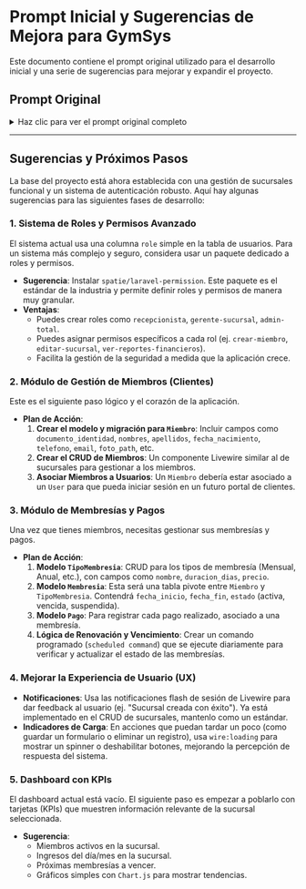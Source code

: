 # Prompt Inicial y Sugerencias de Mejora para GymSys

Este documento contiene el prompt original utilizado para el desarrollo inicial y una serie de sugerencias para mejorar y expandir el proyecto.

## Prompt Original

<details>
<summary>Haz clic para ver el prompt original completo</summary>

Contexto y Propósito
Desarrollar una aplicación web para la gestión integral de un gimnasio de pesas con múltiples sucursales, utilizando tecnologías modernas y robustas: Laravel (PHP), MySQL, Livewire, TailwindCSS, Admin LTE.(puedes darme las instrucciones para integrarlo de manera local ), y otras herramientas necesarias. El sistema debe centralizar la gestión de membresías, control de acceso, facturación, inventario, usuarios y reportes, optimizando la eficiencia operativa y la experiencia del usuario.
________________________________________
Objetivos Generales
•	Crear un sistema modular, escalable y mantenible.
•	Implementar interfaces intuitivas, adaptadas a dispositivos móviles y escritorio (responsive).
•	Aplicar buenas prácticas actuales en desarrollo web con Laravel 10+ y ecosistemas relacionados.
________________________________________
Tecnologías y Herramientas
•	Backend: Laravel 10+ (última versión estable).
•	Base de datos: MySQL (compatible con WAMP).
•	Frontend: Blade + Livewire + TailwindCSS + Admin LTE..
•	Control de versiones: Git.
•	Servidor local: WAMP en Windows.
•	Reportes: generación en PDF, Excel, CSV.
•	Librerías adicionales: manejo de autenticación, roles, notificaciones, etc.
________________________________________
Preguntas Iniciales para Ajustar el Desarrollo
1.	¿Integración con sistemas físicos de control de acceso (tarjetas, biometría) o solo registro manual?
Respuesta: Opcional, para última etapa.
2.	¿Flujo actual para membresías, pagos y accesos? ¿Reglas específicas para renovaciones, suspensiones o multas?
Respuesta: No reglas específicas por ahora; pagos diarios, semanales, quincenales, mensuales con acceso a ambas sucursales.
3.	¿Métodos de pago soportados? ¿Pasarelas externas o solo registro manual?
Respuesta: Inicialmente efectivo; otros métodos para final.
4.	¿Funcionalidades para clases o entrenadores (horarios, reservas)?
Respuesta: No, opcional para módulo futuro.
5.	¿Reportes y métricas prioritarios?
Respuesta: Cierres diarios, quincenales, mensuales, rangos personalizados.
6.	¿Notificaciones vía correo, SMS, WhatsApp o alertas internas?
Respuesta: Correo y WhatsApp, opciones configurables para habilitar o deshabilitar.
7.	¿Multilenguaje?
Respuesta: No, solo español; opción futura.
8.	¿Escala esperada de usuarios concurrentes y sucursales?
Respuesta: 200 a 300 usuarios diarios, una central y una sucursal.
9.	¿Las membresías anuales y mensuales permiten acceso libre en todas las sucursales?
Respuesta: Sí; registro de ingreso/salida con documento de identidad.
________________________________________
Especificaciones Funcionales Detalladas
0 . Gestión de Sucursales
CRUD completo: Crear, leer, actualizar y eliminar sucursales.
Campos principales:
Nombre de la sucursal.
Dirección.
Teléfono.
Correo electrónico (opcional).
Capacidad máxima de usuarios.
Horario de operación (por ejemplo: lunes a viernes de 6:00 AM a 10:00 PM).
Estado (Activo/Inactivo).
Relación con otras entidades:
Las membresías deben estar asociadas a una o varias sucursales.
Registro de accesos por sucursal.
Reportes:
Listado de sucursales activas/inactivas.
Reporte de usuarios por sucursal.
Interfaces:
Tabla para visualizar sucursales.
Formularios para crear/editar sucursales.
Botón para activar/inactivar sucursales
1. Gestión de Membresías
•	Registro completo: documento de identidad (clave de acceso), nombre, apellidos, dirección, teléfono, email, fecha de nacimiento.
•	Foto opcional, almacenamiento seguro.
•	Selección y manejo de tipos: mensual, trimestral, anual, promociones, descuentos.(la membresía mensual permite acceso a todas las sucursales)
•	CRUD completo para miembros y membresías.con el alta del miembro se le debe  registrar la membresía seleccionada y el pago por la misma
•	Historial con fechas, estado, pagos asociados.
•	Renovación automática programable o manual.
•	Suspensión temporal con fechas específicas.
•	Reportes (PDF, Excel, CSV) sobre membresías activas, próximas a vencer, vencidas; estadísticas por sucursal y tipo.
2. Facturación y Pagos
•	Facturación automática en renovación.
•	Registro de pagos: efectivo, tarjeta, transferencia bancaria, Pagopar (Paraguay).
•	Control y notificación de pagos atrasados.
•	Reportes financieros detallados por sucursal, tipo y periodo.
•	Evaluar integración con pasarelas externas para pagos (futuro).
3. Gestión de Productos (Opcional)
•	Catálogo: suplementos, ropa, accesorios.
•	Control de inventario y alertas.
•	Registro de ventas y clientes.
•	Reportes de ventas e inventario.
4. Gestión de Usuarios y Seguridad
•	Roles y permisos: administrador, recepcionista, instructor, cliente.
•	Auditoría de actividades: usuario, acción, fecha y hora.
•	Autenticación segura con Laravel Breeze, Jetstream o similar.
•	Posibilidad de autenticación multifactor (opcional).
5. Interfaz de Usuario
•	Diseño responsive, accesible y profesional.
•	Personalización configurable: logos, colores, nombres, temas.
•	Dashboard central con KPIs e indicadores clave.(ingresos, asistencias, etc.)
•	Notificaciones visuales configurables para alertas (membresías, pagos).
•	Navegación clara y eficiente.
6. Reportes y Exportaciones
•	Exportar reportes en PDF, Excel y CSV.
•	Reportes programados y bajo demanda.
•	Reportes agregados y detallados por sucursal, miembro y periodo.
________________________________________
Resultado Esperado
•	Diagrama de clases y modelos Eloquent Laravel.
•	Código base con migraciones, modelos, controladores y vistas Livewire.
•	Diseño y desarrollo de dashboard y pantallas principales:
o	Panel principal con KPIs
o	Gestión de membresías
o	Registro de acceso (recepcionista)
o	Gestión de clases y horarios (opcional)
o	Facturación y pagos
•	Guía de estilos con paleta de colores y tipografía basada en TailwindCSS y Admin LTE..
•	Instrucciones detalladas para configuración local en WAMP, instalación de dependencias y pruebas.
•	Estructura inicial del repositorio Git para control de versiones.
________________________________________
Requerimientos Técnicos y Restricciones
•	Compatible con Windows y WAMP (PHP 8.1+ recomendado).
•	Uso de Laravel 10 o superior.
•	Base de datos MySQL local configurada con migraciones.
•	Código limpio, documentado y seguro todo en español.
•	Seguridad en acceso y manejo de datos.
________________________________________
Instrucciones para Configuración Local y Pruebas
•	Guía paso a paso para instalación y configuración de WAMP, PHP y MySQL.
•	Instalación de Composer y dependencias Laravel.
•	Configuración del archivo .env con credenciales y URLs.
•	Aplicación de migraciones y seeders para datos iniciales.
•	Ejecución del servidor local (php artisan serve o configuración virtual hosts).
•	Instrucciones para pruebas básicas.
•	Buenas prácticas para commits y uso de Git.
________________________________________
Preguntas Finales para Confirmar Alcance y Ajustes
1.	¿Integración con sistemas físicos de control de acceso desde el inicio o al final?
Respuesta: Al final.
2.	¿Confirmas métodos de pago: efectivo, transferencias bancarias y Pagopar?
Respuesta: Primero efectivo, luego otros.
3.	¿Gestión de clases opcional por ahora?
Respuesta: Sí, no se maneja por el momento.
4.	¿Nivel de detalle inicial en reportes?
Respuesta: Básico.
5.	¿Paquete preferido para autenticación/autorización (Breeze, Jetstream u otro)?
Respuesta: Que decidas la mejor opción según la experiencia y seguridad.
6.	¿Notificaciones vía WhatsApp, email o ambos?
Respuesta: Ambos con opción para habilitar o deshabilitar independientemente.
7.	¿Multilenguaje funcional o solo opción futura?
Respuesta: Solo opción futura.
8.	¿La membresía anual debe registrar accesos en todas las sucursales?
Respuesta: Sí, y debe registrarse.
9.	¿Algún otro requisito o funcionalidad a considerar?
Respuesta: (Pendiente de definir).
________________________________________
observacion
•	el entorno del proyecto ya fuer creado con
@echo off
setlocal

echo =================================================================
echo      Creador de Proyectos Laravel para Gym Sys
echo =================================================================
echo.
echo Este script creara una nueva carpeta llamada 'gymsys'
echo en el directorio actual y configurara un proyecto de Laravel
echo con Jetstream y Livewire.
echo.
echo Requisitos:
echo - PHP, Composer, Node.js y Git deben estar en el PATH del sistema.
echo.
pause
echo.

echo --- Paso 1: Creando el proyecto de Laravel...
call composer create-project laravel/laravel gymsys
if %errorlevel% neq 0 (
    echo. & echo ERROR: 'composer create-project' fallo. Revisa el output. & pause & exit /b %errorlevel%
)
echo.

cd gymsys

echo.
echo --- Paso 2: Instalando Laravel Jetstream...
call composer require laravel/jetstream
if %errorlevel% neq 0 (
    echo. & echo ERROR: 'composer require laravel/jetstream' fallo. & pause & exit /b %errorlevel%
)
echo.

echo.
echo --- Paso 3: Instalando el stack de Livewire en Jetstream...
php artisan jetstream:install livewire
if %errorlevel% neq 0 (
    echo. & echo ERROR: 'jetstream:install' fallo. & pause & exit /b %errorlevel%
)
echo.

echo.
echo --- Paso 4: Instalando dependencias de NPM...
call npm install
if %errorlevel% neq 0 (
    echo. & echo ERROR: 'npm install' fallo. & pause & exit /b %errorlevel%
)
echo.

echo.
echo --- Paso 5: Compilando assets de frontend...
call npm run build
if %errorlevel% neq 0 (
    echo. & echo ERROR: 'npm run build' fallo. & pause & exit /b %errorlevel%
)
echo.

echo.
echo --- Paso 6: Configurando archivo de entorno .env...
if not exist .env (
    copy .env.example .env
)
php artisan key:generate
echo.

echo.
echo =======================================================
echo      ACCION MANUAL REQUERIDA
echo =======================================================
echo.
echo Por favor, abre el archivo '.env' en la carpeta 'gymsys'
echo y configura tus credenciales de base de datos.
echo.
echo Luego, crea una base de datos vacia con ese nombre.
echo.
pause
echo.

echo.
echo --- Paso 7: Ejecutando las migraciones iniciales...
php artisan migrate
if %errorlevel% neq 0 (
    echo. & echo ERROR: 'php artisan migrate' fallo. & pause & exit /b %errorlevel%
)
echo.

echo.
echo =================================================================
echo      ¡Proyecto base creado con exito!
echo =================================================================
echo.
echo El siguiente paso sera configurar Git para subir este proyecto
echo base al repositorio. Te dare las instrucciones para ello.
echo.
pause
endlocal
verifica que mas necesisto instala hasme un txt para las instrucciones o configurar la db ya esta creada


•	Generar diagrama de clases y diseño preliminar.
•	Desarrollar pantallas y funciones principales, gestión de usuario solo podrá crear usuario un usuario logueado con los permisos concedidos  CRUD.
Precargar sucursales  central, susucursal,usuarion admin@admin.com contraseña gym123admin al loguearse debe espesificar sucursal donde se logueo

	dolo dube el codigo a agregar al proyecto
configuración de env
 APP_NAME=gymsys
APP_ENV=local
APP_KEY=
APP_DEBUG=true
APP_URL=http://gymsys.test

LOG_CHANNEL=stack
LOG_DEPRECATIONS_CHANNEL=null
LOG_LEVEL=debug

DB_CONNECTION=mysql
DB_HOST=127.0.0.1
DB_PORT=3306
DB_DATABASE=gymsys
DB_USERNAME=root
DB_PASSWORD=


A tener encuenta <?php

namespace App\Providers;

use Illuminate\Support\ServiceProvider;
use Illuminate\Support\Facades\Schema;

class AppServiceProvider extends ServiceProvider
{
    /**
     * Register any application services.
     */
    public function register(): void
    {
        //
    }

    /**
     * Bootstrap any application services.
     */
    public function boot(): void
    {
        //
        Schema::defaultStringLength(191);
    }
}
Y dgymsys\config\database.php
   'mysql' => [
            'driver' => 'mysql',
            'url' => env('DB_URL'),
            'host' => env('DB_HOST', '127.0.0.1'),
            'port' => env('DB_PORT', '3306'),
            'database' => env('DB_DATABASE', 'laravel'),
            'username' => env('DB_USERNAME', 'root'),
            'password' => env('DB_PASSWORD', ''),
            'unix_socket' => env('DB_SOCKET', ''),
            'charset' => env('DB_CHARSET', 'utf8mb4'),
            'collation' => env('DB_COLLATION', 'utf8mb4_unicode_ci'),
            'prefix' => '',
            'prefix_indexes' => true,
            'strict' => true,
            'engine' => env('DB_ENGINE', 'InnoDB'),
            'options' => extension_loaded('pdo_mysql') ? array_filter([
                PDO::MYSQL_ATTR_SSL_CA => env('MYSQL_ATTR_SSL_CA'),
            ]) : [],
        ],


Analia todo y dame sugerencias para mejorar mi proyecto genera un arhivo promp donde este el promp y todas las mejoras que se realicen

</details>

---

## Sugerencias y Próximos Pasos

La base del proyecto está ahora establecida con una gestión de sucursales funcional y un sistema de autenticación robusto. Aquí hay algunas sugerencias para las siguientes fases de desarrollo:

### 1. Sistema de Roles y Permisos Avanzado

El sistema actual usa una columna `role` simple en la tabla de usuarios. Para un sistema más complejo y seguro, considera usar un paquete dedicado a roles y permisos.

-   **Sugerencia**: Instalar `spatie/laravel-permission`. Este paquete es el estándar de la industria y permite definir roles y permisos de manera muy granular.
-   **Ventajas**:
    -   Puedes crear roles como `recepcionista`, `gerente-sucursal`, `admin-total`.
    -   Puedes asignar permisos específicos a cada rol (ej. `crear-miembro`, `editar-sucursal`, `ver-reportes-financieros`).
    -   Facilita la gestión de la seguridad a medida que la aplicación crece.

### 2. Módulo de Gestión de Miembros (Clientes)

Este es el siguiente paso lógico y el corazón de la aplicación.

-   **Plan de Acción**:
    1.  **Crear el modelo y migración para `Miembro`**: Incluir campos como `documento_identidad`, `nombres`, `apellidos`, `fecha_nacimiento`, `telefono`, `email`, `foto_path`, etc.
    2.  **Crear el CRUD de Miembros**: Un componente Livewire similar al de sucursales para gestionar a los miembros.
    3.  **Asociar Miembros a Usuarios**: Un `Miembro` debería estar asociado a un `User` para que pueda iniciar sesión en un futuro portal de clientes.

### 3. Módulo de Membresías y Pagos

Una vez que tienes miembros, necesitas gestionar sus membresías y pagos.

-   **Plan de Acción**:
    1.  **Modelo `TipoMembresia`**: CRUD para los tipos de membresía (Mensual, Anual, etc.), con campos como `nombre`, `duracion_dias`, `precio`.
    2.  **Modelo `Membresia`**: Esta será una tabla pivote entre `Miembro` y `TipoMembresia`. Contendrá `fecha_inicio`, `fecha_fin`, `estado` (activa, vencida, suspendida).
    3.  **Modelo `Pago`**: Para registrar cada pago realizado, asociado a una membresía.
    4.  **Lógica de Renovación y Vencimiento**: Crear un comando programado (`scheduled command`) que se ejecute diariamente para verificar y actualizar el estado de las membresías.

### 4. Mejorar la Experiencia de Usuario (UX)

-   **Notificaciones**: Usa las notificaciones flash de sesión de Livewire para dar feedback al usuario (ej. "Sucursal creada con éxito"). Ya está implementado en el CRUD de sucursales, mantenlo como un estándar.
-   **Indicadores de Carga**: En acciones que puedan tardar un poco (como guardar un formulario o eliminar un registro), usa `wire:loading` para mostrar un spinner o deshabilitar botones, mejorando la percepción de respuesta del sistema.

### 5. Dashboard con KPIs

El dashboard actual está vacío. El siguiente paso es empezar a poblarlo con tarjetas (KPIs) que muestren información relevante de la sucursal seleccionada.

-   **Sugerencia**:
    -   Miembros activos en la sucursal.
    -   Ingresos del día/mes en la sucursal.
    -   Próximas membresías a vencer.
    -   Gráficos simples con `Chart.js` para mostrar tendencias.
